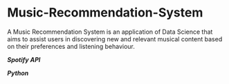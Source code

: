 # Music-Recommendation-System
 A Music Recommendation System is an application of Data Science that aims to assist users in discovering new and relevant musical content based on their preferences and listening behaviour.
 
**_Spotify API_**

**_Python_**


